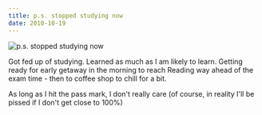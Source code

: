 ```yaml
---
title: p.s. stopped studying now
date: 2010-10-19
---
```


![p.s. stopped studying now](https://source.unsplash.com/d34DtRp1bqo/1600x900)

Got fed up of studying. Learned as much as I am likely to learn. Getting ready for early getaway in the morning to reach Reading way ahead of the exam time - then to coffee shop to chill for a bit.

As long as I hit the pass mark, I don't really care (of course, in reality I'll be pissed if I don't get close to 100%)